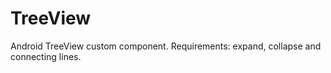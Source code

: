 TreeView
========

Android TreeView custom component. Requirements: expand, collapse and connecting lines.
